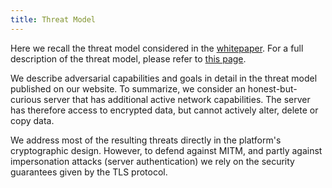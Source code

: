 ```yaml
---
title: Threat Model
---
```


Here we recall the threat model considered in the [whitepaper](..).
For a full description of the threat model, please refer to [this
page](../../threatmodel/).

We describe adversarial capabilities and goals in detail in the threat
model published on our website. To summarize, we consider an
honest-but-curious server that has additional active network
capabilities. The server has therefore access to encrypted data, but
cannot actively alter, delete or copy data.

We address most of the resulting threats directly in the platform's
cryptographic design. However, to defend against MITM, and partly
against impersonation attacks (server authentication) we rely on the
security guarantees given by the TLS protocol.
